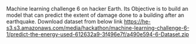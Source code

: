 Machine learning challenge 6 on hacker Earth.
Its Objective is to build an model that can predict the extent of damage done to a building after an earthquake.
Download dataset from below link
https://he-s3.s3.amazonaws.com/media/hackathon/machine-learning-challenge-6-1/predict-the-energy-used-612632a9-3f496e7f/a490e594-6-Dataset.zip
